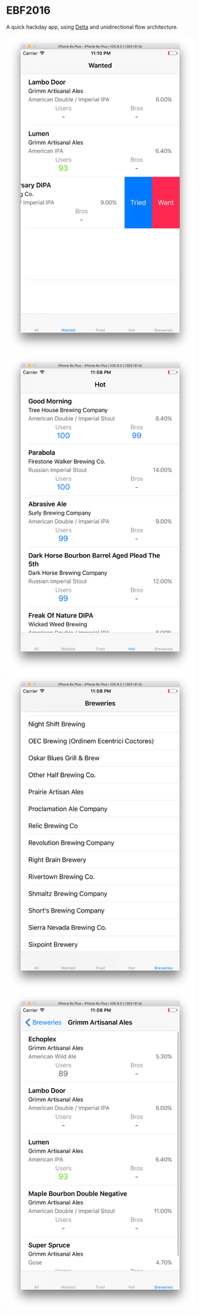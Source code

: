 # EBF2016

A quick hackday app, using [Delta](https://github.com/thoughtbot/delta) and unidirectional flow architecture.

![](https://github.com/eliperkins/EBF2016/blob/master/docs/wanted.png)
![](https://github.com/eliperkins/EBF2016/blob/master/docs/hot.png)
![](https://github.com/eliperkins/EBF2016/blob/master/docs/breweries.png)
![](https://github.com/eliperkins/EBF2016/blob/master/docs/brewery_beer_list.png)
